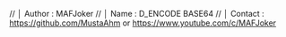 //       │ Author     : MAFJoker
//       │ Name       : D_ENCODE BASE64
//       │ Contact    : https://github.com/MustaAhm or https://www.youtube.com/c/MAFJoker


